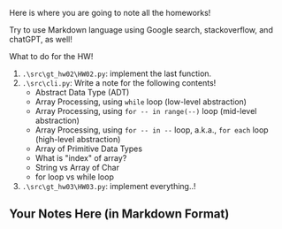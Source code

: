 <!-- 
 @requires
 1. VSCode extension: Markdown Preview Enhanced
 2. Shortcut: 'Ctrl' + 'Shift' + 'V'
 3. Split: Drag to right (->)

 @requires
 1. VSCode extension: Markdown All in One
 2. `File` > `Preferences` > `Keyboard Shortcuts`
 3. toggle code span > `Ctrl + '`
 4. toggle code block > `Ctrl + Shift + '`

 @usage
 1. End of Proof (Q.E.D.): <div style="text-align: right;">&#11035;</div>
 2. End of Each Section: 

     <br /><br /><br />

     ---



     <p align="right">(<a href="#readme-top">back to top</a>)</p>

 3. ![image_title_](images/imagefile.png)
 4. [url_title](URL)
 -->
<!-- Anchor Tag (Object) for "back to top" -->
<a id="readme-top"></a> 

Here is where you are going to note all the homeworks!

Try to use Markdown language using Google search, stackoverflow, and chatGPT, as well!

What to do for the HW!
1. `.\src\gt_hw02\HW02.py`: implement the last function.
2. `.\src\cli.py`: Write a note for the following contents!
   - Abstract Data Type (ADT)
   - Array Processing, using `while` loop (low-level abstraction)
   - Array Processing, using `for -- in range(--)` loop (mid-level abstraction)
   - Array Processing, using `for -- in --` loop, a.k.a., `for each` loop (high-level abstraction)
   - Array of Primitive Data Types
   - What is "index" of array?
   - String vs Array of Char
   - for loop vs while loop
3. `.\src\gt_hw03\HW03.py`: implement everything..!

## Your Notes Here (in Markdown Format)